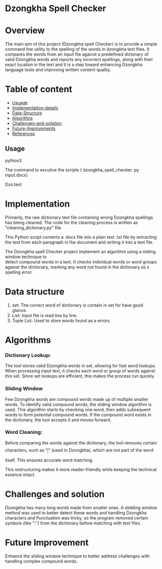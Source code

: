 # Dzongkha Spell Checker

# Overview
The main aim of this project (Dzongkha spell Checker) is to provide a simple  command line utility to 
the spelling of the words in dzongkha text files. It compares the words from an input file 
against a predefined dictonary of valid Dzongkha words and reports any incorrect spellings, along 
with their exact location in the text and it is a step toward enhancing Dzongkha language tools and
improving written content quality.

# Table of content
- [Usuage](#usage)
- [Implementation-details](#implementation-details)
- [Data-Structure](#data-structure)
- [Algorithns](#algorithms)
- [Challenges-and-solution](#challenges-and-solution)
- [Future-Improvements](#future-improvenment)
- [References](#references)

## Usage

python3

The command to excutive the scripts ( dzongkha_spell_checker. py input.docx)

Dzo.text

# Implementation 
Primarily, the raw dictionary text file containing wrong Dzongkha spellings has bieng cleaned.
The code for the cleaning process is written as  "cleaning_dictionary.py" file.

This Python script converts a .docx file into a plain text .txt file by extracting the text from 
each paragraph in the document and writing it into a text file.

The Dzongkha spell Checker project implement an algorithm using a sliding window technique to  
detect compound words in a text. It checks individual words or word groups against the dictionary,
marking any word not found in the dictionary as s spelling error.

# Data structure
1. set: The correct word of dictionary is contain in set for have good glance.
2. List: Input file is read line by line.
3. Tuple List: Used to store words found as a errors.

# Algorithms
### Dictionary Lookup:
The tool stores valid Dzongkha words in set, allowing for fast word lookups. When processing input
text, it checks each word or group of words against this set. Since set lookups are efficient, this 
makes the process run quickly.

### Sliding Window 
Few Dzongkha words are compound words made up of multiple smaller words. To identify valid compound
words, the sliding window algorithm is used. This algorithm starts by checking one word, then adds
subsequent words to form potential compound words. If the compound word exists in the dictionary, the
tool accepts it and moves forward.

### Word Cleaning:
Before comparing the words against the dictionary, the tool removes certain characters, such as "།" 
(used in Dzongkha), which are not part of the word itself. This ensures  accurate word matching.

This restructuring makes it more reader-friendly while keeping the technical essence intact.

# Challenges and solution
Dzongkha has many long words made from smaller ones. A slidding window method was used to better 
detect these words and handling Dzongkha characters and Punctuation was tricky, so the program 
removed certain symbols (like ":") from the dictionary before matching with text files.

# Future Improvement
Enhance the sliding window technique to better address challenges with handling complex compound words.